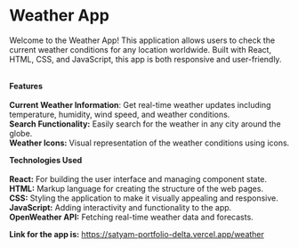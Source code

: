 # Weather App
Welcome to the Weather App! This application allows users to check the current weather conditions for any location worldwide. Built with React, HTML, CSS, and JavaScript, this app is both responsive and user-friendly. <br><br>

**Features** <br><br>
 **Current Weather Information**: Get real-time weather updates including temperature, humidity, wind speed, and weather conditions. <br>
**Search Functionality:**  Easily search for the weather in any city around the globe. <br>
**Weather Icons:**  Visual representation of the weather conditions using icons. <br>
 
**Technologies Used** <br><br>
**React:** For building the user interface and managing component state. <br>
**HTML:** Markup language for creating the structure of the web pages. <br>
**CSS:** Styling the application to make it visually appealing and responsive.<br>
**JavaScript:** Adding interactivity and functionality to the app. <br>
**OpenWeather API:** Fetching real-time weather data and forecasts. <br>

**Link for the app is:** https://satyam-portfolio-delta.vercel.app/weather 

